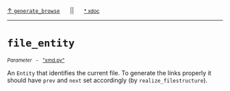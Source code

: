 [&#8593; `generate_browse`](xmd.py--generate_browse.md)&nbsp;&nbsp;&nbsp;&nbsp;&nbsp;&nbsp;||&nbsp;&nbsp;&nbsp;&nbsp;&nbsp;&nbsp;<small>[\* xdoc](../xdoc/xmd.py.xmd#L234)</small>
***

# `file_entity`
<small>*Parameter* &nbsp; - &nbsp; ["xmd.py"](../xmd.py)</small>  

An `Entity` that identifies the current file.
To generate the links properly it should have `prev` and `next`
set accordingly (by `realize_filestructure`).


